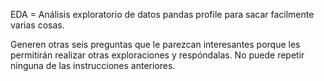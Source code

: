 EDA = Análisis exploratorio de datos
pandas profile para sacar facilmente varias cosas.

Generen otras seis preguntas que le parezcan interesantes porque les permitirán 
realizar   otras   exploraciones   y   respóndalas.   No   puede   repetir   ninguna   de   las   instrucciones 
anteriores.